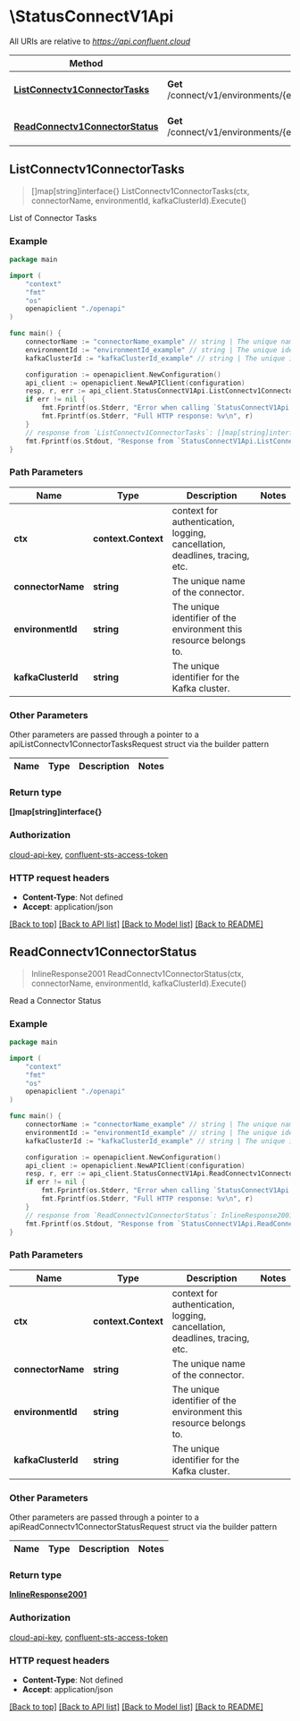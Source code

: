 # \StatusConnectV1Api

All URIs are relative to *https://api.confluent.cloud*

Method | HTTP request | Description
------------- | ------------- | -------------
[**ListConnectv1ConnectorTasks**](StatusConnectV1Api.md#ListConnectv1ConnectorTasks) | **Get** /connect/v1/environments/{environment_id}/clusters/{kafka_cluster_id}/connectors/{connector_name}/tasks | List of Connector Tasks
[**ReadConnectv1ConnectorStatus**](StatusConnectV1Api.md#ReadConnectv1ConnectorStatus) | **Get** /connect/v1/environments/{environment_id}/clusters/{kafka_cluster_id}/connectors/{connector_name}/status | Read a Connector Status



## ListConnectv1ConnectorTasks

> []map[string]interface{} ListConnectv1ConnectorTasks(ctx, connectorName, environmentId, kafkaClusterId).Execute()

List of Connector Tasks



### Example

```go
package main

import (
    "context"
    "fmt"
    "os"
    openapiclient "./openapi"
)

func main() {
    connectorName := "connectorName_example" // string | The unique name of the connector.
    environmentId := "environmentId_example" // string | The unique identifier of the environment this resource belongs to.
    kafkaClusterId := "kafkaClusterId_example" // string | The unique identifier for the Kafka cluster.

    configuration := openapiclient.NewConfiguration()
    api_client := openapiclient.NewAPIClient(configuration)
    resp, r, err := api_client.StatusConnectV1Api.ListConnectv1ConnectorTasks(context.Background(), connectorName, environmentId, kafkaClusterId).Execute()
    if err != nil {
        fmt.Fprintf(os.Stderr, "Error when calling `StatusConnectV1Api.ListConnectv1ConnectorTasks``: %v\n", err)
        fmt.Fprintf(os.Stderr, "Full HTTP response: %v\n", r)
    }
    // response from `ListConnectv1ConnectorTasks`: []map[string]interface{}
    fmt.Fprintf(os.Stdout, "Response from `StatusConnectV1Api.ListConnectv1ConnectorTasks`: %v\n", resp)
}
```

### Path Parameters


Name | Type | Description  | Notes
------------- | ------------- | ------------- | -------------
**ctx** | **context.Context** | context for authentication, logging, cancellation, deadlines, tracing, etc.
**connectorName** | **string** | The unique name of the connector. | 
**environmentId** | **string** | The unique identifier of the environment this resource belongs to. | 
**kafkaClusterId** | **string** | The unique identifier for the Kafka cluster. | 

### Other Parameters

Other parameters are passed through a pointer to a apiListConnectv1ConnectorTasksRequest struct via the builder pattern


Name | Type | Description  | Notes
------------- | ------------- | ------------- | -------------




### Return type

**[]map[string]interface{}**

### Authorization

[cloud-api-key](../README.md#cloud-api-key), [confluent-sts-access-token](../README.md#confluent-sts-access-token)

### HTTP request headers

- **Content-Type**: Not defined
- **Accept**: application/json

[[Back to top]](#) [[Back to API list]](../README.md#documentation-for-api-endpoints)
[[Back to Model list]](../README.md#documentation-for-models)
[[Back to README]](../README.md)


## ReadConnectv1ConnectorStatus

> InlineResponse2001 ReadConnectv1ConnectorStatus(ctx, connectorName, environmentId, kafkaClusterId).Execute()

Read a Connector Status



### Example

```go
package main

import (
    "context"
    "fmt"
    "os"
    openapiclient "./openapi"
)

func main() {
    connectorName := "connectorName_example" // string | The unique name of the connector.
    environmentId := "environmentId_example" // string | The unique identifier of the environment this resource belongs to.
    kafkaClusterId := "kafkaClusterId_example" // string | The unique identifier for the Kafka cluster.

    configuration := openapiclient.NewConfiguration()
    api_client := openapiclient.NewAPIClient(configuration)
    resp, r, err := api_client.StatusConnectV1Api.ReadConnectv1ConnectorStatus(context.Background(), connectorName, environmentId, kafkaClusterId).Execute()
    if err != nil {
        fmt.Fprintf(os.Stderr, "Error when calling `StatusConnectV1Api.ReadConnectv1ConnectorStatus``: %v\n", err)
        fmt.Fprintf(os.Stderr, "Full HTTP response: %v\n", r)
    }
    // response from `ReadConnectv1ConnectorStatus`: InlineResponse2001
    fmt.Fprintf(os.Stdout, "Response from `StatusConnectV1Api.ReadConnectv1ConnectorStatus`: %v\n", resp)
}
```

### Path Parameters


Name | Type | Description  | Notes
------------- | ------------- | ------------- | -------------
**ctx** | **context.Context** | context for authentication, logging, cancellation, deadlines, tracing, etc.
**connectorName** | **string** | The unique name of the connector. | 
**environmentId** | **string** | The unique identifier of the environment this resource belongs to. | 
**kafkaClusterId** | **string** | The unique identifier for the Kafka cluster. | 

### Other Parameters

Other parameters are passed through a pointer to a apiReadConnectv1ConnectorStatusRequest struct via the builder pattern


Name | Type | Description  | Notes
------------- | ------------- | ------------- | -------------




### Return type

[**InlineResponse2001**](InlineResponse2001.md)

### Authorization

[cloud-api-key](../README.md#cloud-api-key), [confluent-sts-access-token](../README.md#confluent-sts-access-token)

### HTTP request headers

- **Content-Type**: Not defined
- **Accept**: application/json

[[Back to top]](#) [[Back to API list]](../README.md#documentation-for-api-endpoints)
[[Back to Model list]](../README.md#documentation-for-models)
[[Back to README]](../README.md)

